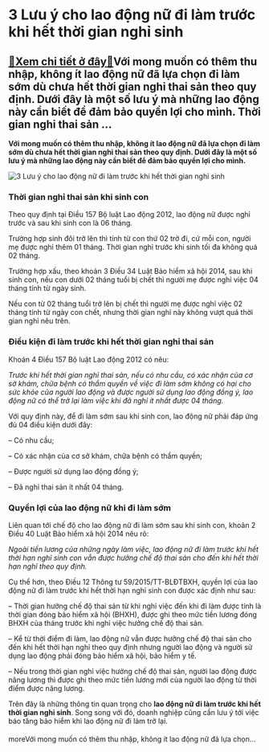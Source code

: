 3 Lưu ý cho lao động nữ đi làm trước khi hết thời gian nghỉ sinh
================================================================

[:gift:Xem chi tiết ở đây:gift:](https://hddtvn.com/3-luu-y-cho-lao-dong-nu-di-lam-truoc-khi-het-thoi-gian-nghi-sinh/)Với mong muốn có thêm thu nhập, không ít lao động nữ đã lựa chọn đi làm sớm dù chưa hết thời gian nghỉ thai sản theo quy định. Dưới đây là một số lưu ý mà những lao động này cần biết để đảm bảo quyền lợi cho mình. Thời gian nghỉ thai sản …
-----------------------------------------------------------------------------------------------------------------------------------------------------------------------------------------------------------------------------------------------

**Với mong muốn có thêm thu nhập, không ít lao động nữ đã lựa chọn đi làm sớm dù chưa hết thời gian nghỉ thai sản theo quy định. Dưới đây là một số lưu ý mà những lao động này cần biết để đảm bảo quyền lợi cho mình.**


![3 Lưu ý cho lao động nữ đi làm trước khi hết thời gian nghỉ sinh](https://hddtvn.com/wp-content/uploads/2021/01/xzicuC2lSs.jpg)


### **Thời gian nghỉ thai sản khi sinh con**


Theo quy định tại Điều 157 Bộ luật Lao động 2012, lao động nữ được nghỉ trước và sau khi sinh con là 06 tháng.


Trường hợp sinh đôi trở lên thì tính từ con thứ 02 trở đi, cứ mỗi con, người mẹ được nghỉ thêm 01 tháng. Thời gian nghỉ trước khi sinh tối đa không quá 02 tháng.


Trường hợp xấu, theo khoản 3 Điều 34 Luật Bảo hiểm xã hội 2014, sau khi sinh con, nếu con dưới 02 tháng tuổi bị chết thì người mẹ được nghỉ việc 04 tháng tính từ ngày sinh.


Nếu con từ 02 tháng tuổi trở lên bị chết thì người mẹ được nghỉ việc 02 tháng tính từ ngày con chết, nhưng thời gian nghỉ này không vượt quá thời gian nghỉ nêu trên.


### **Điều kiện đi làm trước khi hết thời gian nghỉ thai sản**


Khoản 4 Điều 157 Bộ luật Lao động 2012 có nêu:


*Trước khi hết thời gian nghỉ thai sản, nếu có nhu cầu, có xác nhận của cơ sở khám, chữa bệnh có thẩm quyền về việc đi làm sớm không có hại cho sức khỏe của người lao động và được người sử dụng lao động đồng ý, lao động nữ có thể trở lại làm việc khi đã nghỉ ít nhất được 04 tháng.*


Với quy định này, để đi làm sớm sau khi sinh con, lao động nữ phải đáp ứng đủ 04 điều kiện dưới đây:


– Có nhu cầu;


– Có xác nhận của cơ sở khám, chữa bệnh có thẩm quyền;


– Được người sử dụng lao động đồng ý;


– Đã nghỉ thai sản ít nhất 04 tháng.


### **Quyền lợi của lao động nữ khi đi làm sớm**


Liên quan tới chế độ cho lao động nữ đi làm sớm sau khi sinh con, khoản 2 Điều 40 Luật Bảo hiểm xã hội 2014 nêu rõ:


*Ngoài tiền lương của những ngày làm việc, lao động nữ đi làm trước khi hết thời hạn nghỉ sinh con vẫn được hưởng chế độ thai sản cho đến khi hết thời hạn nghỉ theo quy định.*


Cụ thể hơn, theo Điều 12 Thông tư 59/2015/TT-BLĐTBXH, quyền lợi của lao động nữ đi làm trước khi hết thời hạn nghỉ sinh con được xác định như sau:


– Thời gian hưởng chế độ thai sản từ khi nghỉ việc đến khi đi làm được tính là thời gian đóng bảo hiểm xã hội (BHXH), được ghi theo mức tiền lương đóng BHXH của tháng trước khi nghỉ việc hưởng chế độ thai sản.


– Kể từ thời điểm đi làm, lao động nữ vẫn được hưởng chế độ thai sản cho đến khi hết thời hạn nghỉ theo quy định nhưng người lao động và người sử dụng lao động phải đóng bảo hiểm xã hội, bảo hiểm y tế.


– Nếu trong thời gian nghỉ việc hưởng chế độ thai sản, người lao động được nâng lương thì được ghi theo mức tiền lương mới của người lao động từ thời điểm được nâng lương.


Trên đây là những thông tin quan trọng cho **lao động nữ đi làm trước khi hết thời gian nghỉ sinh**. Song song với đó, doanh nghiệp cũng cần lưu ý tới việc báo tăng bảo hiểm khi lao động nữ đi làm trở lại.


#### 


moreVới mong muốn có thêm thu nhập, không ít lao động nữ đã lựa chọn…

